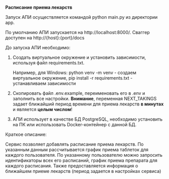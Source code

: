 **Расписание приема лекарств**

Запуск АПИ осуществляется командой python main.py из директории app.

По умолчанию АПИ запускается на http://localhost:8000/. Сваггер доступен на http://{host}:{port}/docs

До запуска АПИ необходимо:

1) Создать виртуальное окружение и установить зависимости, используя файл requirements.txt.

   Например, для Windows: python venv -m venv - создаем виртуальное окружение, pip install -r requirements.txt - устанавливаем зависимости
2) Скопировать файл .env.example, переименовать его в .env и заполнить все настройки. 
**Внимание**, переменная NEXT_TAKINGS задает ближайший период времени для приема лекарств **в минутах** и является **целым числом**!
3) АПИ использует в качестве БД PostgreSQL, необходимо установить на ПК или использовать Docker-контейнер с данной БД.

   
Краткое описание:

Сервис позволяет добавлять расписание приема лекарств. 
По указанным данным рассчитывается график приема таблеток для каждого пользователя. 
По указанному пользователю можно запросить идентификаторы всех его расписаний, график приема препарата для каждого расписания.
Также предоставляется информация о ближайшем приеме лекарств (период задается в настройках сервиса)